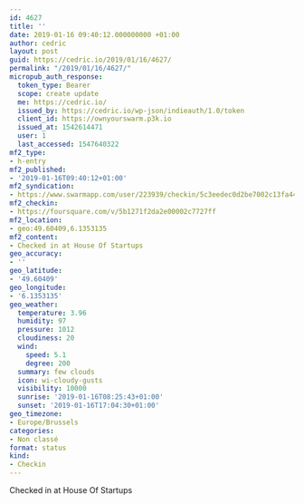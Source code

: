 ```yaml
---
id: 4627
title: ''
date: 2019-01-16 09:40:12.000000000 +01:00
author: cedric
layout: post
guid: https://cedric.io/2019/01/16/4627/
permalink: "/2019/01/16/4627/"
micropub_auth_response:
  token_type: Bearer
  scope: create update
  me: https://cedric.io/
  issued_by: https://cedric.io/wp-json/indieauth/1.0/token
  client_id: https://ownyourswarm.p3k.io
  issued_at: 1542614471
  user: 1
  last_accessed: 1547640322
mf2_type:
- h-entry
mf2_published:
- '2019-01-16T09:40:12+01:00'
mf2_syndication:
- https://www.swarmapp.com/user/223939/checkin/5c3eedec0d2be7002c13fa44
mf2_checkin:
- https://foursquare.com/v/5b1271f2da2e00002c7727ff
mf2_location:
- geo:49.60409,6.1353135
mf2_content:
- Checked in at House Of Startups
geo_accuracy:
- ''
geo_latitude:
- '49.60409'
geo_longitude:
- '6.1353135'
geo_weather:
  temperature: 3.96
  humidity: 97
  pressure: 1012
  cloudiness: 20
  wind:
    speed: 5.1
    degree: 200
  summary: few clouds
  icon: wi-cloudy-gusts
  visibility: 10000
  sunrise: '2019-01-16T08:25:43+01:00'
  sunset: '2019-01-16T17:04:30+01:00'
geo_timezone:
- Europe/Brussels
categories:
- Non classé
format: status
kind:
- Checkin
---
```

Checked in at House Of Startups